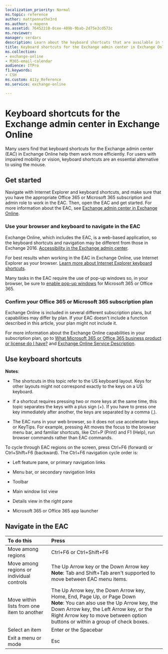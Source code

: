 ```yaml
---
localization_priority: Normal
ms.topic: reference
author: mattpennathe3rd
ms.author: v-mapenn
ms.assetid: 76452210-0cee-409b-9bab-2d75e3cd572c
ms.reviewer: 
manager: serdars
description: Learn about the keyboard shortcuts that are available in the Exchange admin center (EAC) in Exchange Online.
title: Keyboard shortcuts for the Exchange admin center in Exchange Online
ms.collection: 
- exchange-online
- M365-email-calendar
audience: ITPro
f1.keywords:
- CSH
ms.custom: A11y_Reference
ms.service: exchange-online

---
```


# Keyboard shortcuts for the Exchange admin center in Exchange Online

Many users find that keyboard shortcuts for the Exchange admin center (EAC) in Exchange Online help them work more efficiently. For users with impaired mobility or vision, keyboard shortcuts are an essential alternative to using the mouse.

## Get started

Navigate with Internet Explorer and keyboard shortcuts, and make sure that you have the appropriate Office 365 or Microsoft 365 subscription and admin role to work in the EAC. Then, open the EAC and get started. For more information about the EAC, see [Exchange admin center in Exchange Online](../exchange-admin-center.md).

### Use your browser and keyboard to navigate in the EAC

Exchange Online, which includes the EAC, is a web-based application, so the keyboard shortcuts and navigation may be different from those in Exchange 2016. [Accessibility in the Exchange admin center](accessibility-in-exchange-admin-center.md).

For best results when working in the EAC in Exchange Online, use Internet Explorer as your browser. [Learn more about Internet Explorer keyboard shortcuts](https://support.microsoft.com/help/17456/).

Many tasks in the EAC require the use of pop-up windows so, in your browser, be sure to [enable pop-up windows](https://support.microsoft.com/help/17479) for Microsoft 365 or Office 365.

### Confirm your Office 365 or Microsoft 365 subscription plan

Exchange Online is included in several different subscription plans, but capabilities may differ by plan. If your EAC doesn't include a function described in this article, your plan might not include it.

For more information about the Exchange Online capabilities in your subscription plan, go to [What Microsoft 365 or Office 365 business product or license do I have?](https://support.office.com/article/f8ab5e25-bf3f-4a47-b264-174b1ee925fd) and [Exchange Online Service Description](https://docs.microsoft.com/office365/servicedescriptions/exchange-online-service-description/exchange-online-service-description).

## Use keyboard shortcuts

**Notes**:

- The shortcuts in this topic refer to the US keyboard layout. Keys for other layouts might not correspond exactly to the keys on a US keyboard.

- If a shortcut requires pressing two or more keys at the same time, this topic separates the keys with a plus sign (+). If you have to press one key immediately after another, the keys are separated by a comma (,).

- The EAC runs in your web browser, so it does not use accelerator keys or KeyTips. For example, pressing Alt moves the focus to the browser menu bar, and familiar shortcuts, like Ctrl+P (Print) and F1 (Help), run browser commands rather than EAC commands.

To cycle through EAC regions on the screen, press Ctrl+F6 (forward) or Ctrl+Shift+F6 (backward). The Ctrl+F6 navigation cycle order is:

- Left feature pane, or primary navigation links

- Menu bar, or secondary navigation links

- Toolbar

- Main window list view

- Details view in the right pane

- Microsoft 365 or Office 365 app launcher

## Navigate in the EAC

|**To do this**|**Press**|
|:-----|:-----|
|Move among regions|Ctrl+F6 or Ctrl+Shift+F6|
|Move among regions or individual controls|The Up Arrow key or the Down Arrow key **Note**: Tab and Shift+Tab aren't supported to move between EAC menu items.|
|Move within lists from one item to another|The Up Arrow key, the Down Arrow key, Home, End, Page Up, or Page Down<br/> **Note**: You can also use the Up Arrow key, the Down Arrow key, the Left Arrow key, or the Right Arrow key to move between option buttons or within a group of check boxes.|
|Select an item|Enter or the Spacebar|
|Exit a menu or mode|Esc|
